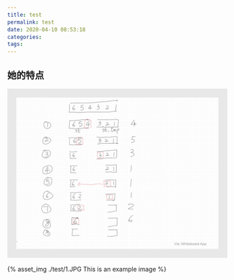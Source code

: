 ```yaml
---
title: test
permalink: test
date: 2020-04-10 08:53:18
categories:
tags:
---
```


## 她的特点

![fig1](./test/1.JPG)


{% asset_img ./test/1.JPG This is an example image %}
